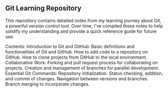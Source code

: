 ## Git Learning Repository

This repository contains detailed notes from my learning journey about Git, a powerful version control tool. Over time, I've compiled these notes to help solidify my understanding and provide a quick reference guide for future use.

Contents:
Introduction to Git and GitHub:
Basic definitions and functionalities of Git and GitHub.
How to add code to a repository on GitHub.
How to clone projects from GitHub to the local environment.
Collaborative Work:
Forking and pull request process for collaborating on projects.
Creation and management of branches for parallel development.
Essential Git Commands:
Repository initialization.
Status checking, addition, and commit of changes.
Navigation between versions and branches.
Branch merging to incorporate changes.
